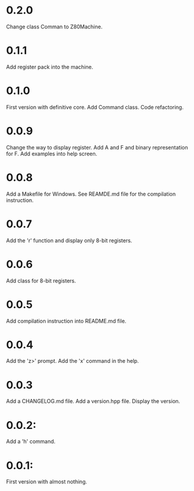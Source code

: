 # 0.2.0
Change class Comman to Z80Machine.

# 0.1.1
Add register pack into the machine.

# 0.1.0
First version with definitive core.
Add Command class. Code refactoring.

# 0.0.9
Change the way to display register.
Add A and F and binary representation for F.
Add examples into help screen.

# 0.0.8
Add a Makefile for Windows. See REAMDE.md file for the compilation instruction.

# 0.0.7
Add the 'r' function and display only 8-bit registers.

# 0.0.6
Add class for 8-bit registers.

# 0.0.5
Add compilation instruction into README.md file.

# 0.0.4
Add the 'z>' prompt.
Add the 'x' command in the help.

# 0.0.3
Add a CHANGELOG.md file.
Add a version.hpp file. Display the version.

# 0.0.2:
Add a 'h' command.

# 0.0.1: 
First version with almost nothing.
